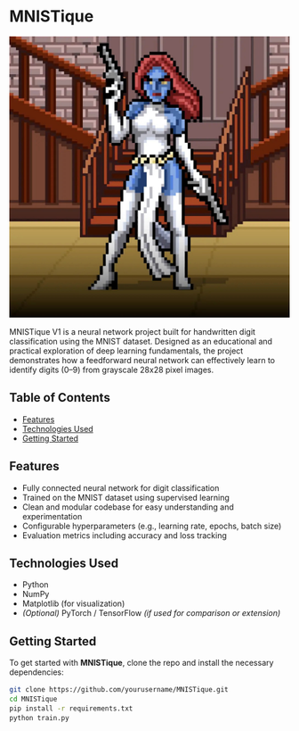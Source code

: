# MNISTique

![MNISTique Logo](https://github.com/MosesTheRedSea/MNISTique/blob/main/Mystique.jpg)

MNISTique V1 is a neural network project built for handwritten digit classification using the MNIST dataset. Designed as an educational and practical exploration of deep learning fundamentals, the project demonstrates how a feedforward neural network can effectively learn to identify digits (0–9) from grayscale 28x28 pixel images.

## Table of Contents

- [Features](#features)
- [Technologies Used](#technologies-used)
- [Getting Started](#getting-started)
  
## Features

- Fully connected neural network for digit classification  
- Trained on the MNIST dataset using supervised learning  
- Clean and modular codebase for easy understanding and experimentation  
- Configurable hyperparameters (e.g., learning rate, epochs, batch size)  
- Evaluation metrics including accuracy and loss tracking

## Technologies Used

- Python  
- NumPy  
- Matplotlib (for visualization)  
- *(Optional)* PyTorch / TensorFlow *(if used for comparison or extension)*

## Getting Started

To get started with **MNISTique**, clone the repo and install the necessary dependencies:

```bash
git clone https://github.com/yourusername/MNISTique.git
cd MNISTique
pip install -r requirements.txt
python train.py
```
